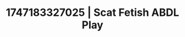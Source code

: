 ---
categories:
- Softcore narrative
- Lingerie worship
- NSFW role reversal
- Vintage boudoir
- Public sex
image: /assets/images/1747183327025.webp
layout: post
seo:
  description: Featured content with premium Scat Fetish, ABDL Play. HD images available.
  keywords: Scat Fetish, ABDL Play
  og_image: /assets/images/1747183327025.webp
  schema_type: VisualArtwork
tags:
- '#1747183327025'
- ABDL Play
- Scat Fetish
title: 1747183327025 | Scat Fetish ABDL Play
---